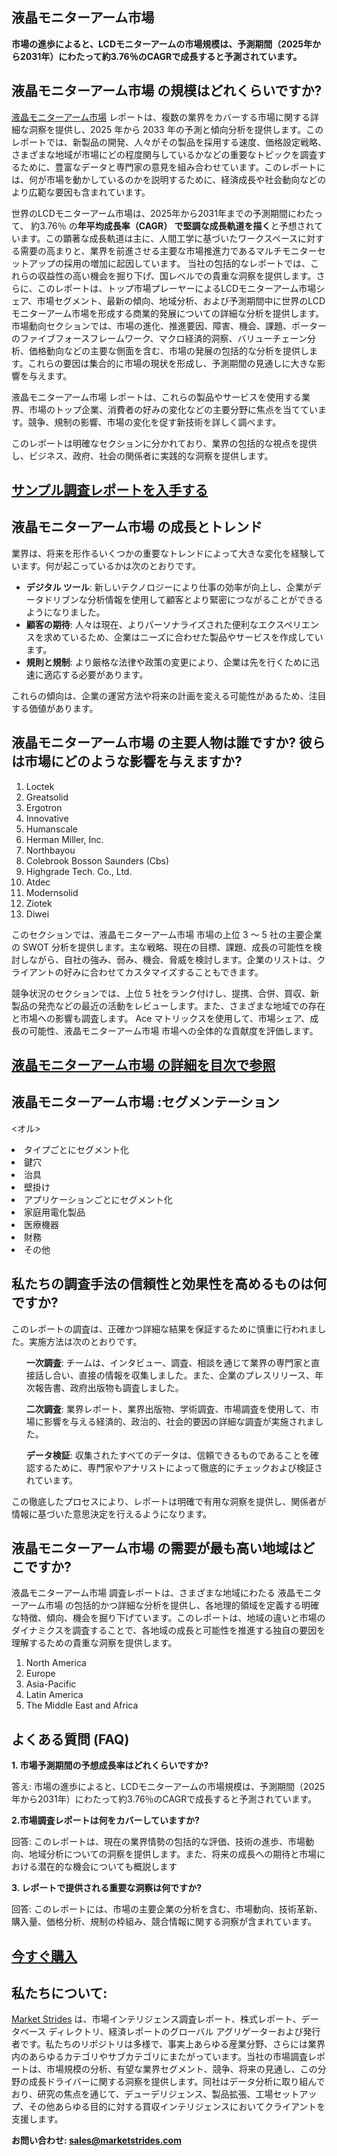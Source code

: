 <h2>液晶モニターアーム市場 </h2>
<p><strong>市場の進歩によると、LCDモニターアームの市場規模は、予測期間（2025年から2031年）にわたって約3.76％のCAGRで成長すると予測されています。</strong></p>
<h2>液晶モニターアーム市場 の規模はどれくらいですか?</h2>
<p><a href=https://marketstrides.com/request-sample/lcd-monitor-arm-market>液晶モニターアーム市場</a> レポートは、複数の業界をカバーする市場に関する詳細な洞察を提供し、2025 年から 2033 年の予測と傾向分析を提供します。このレポートでは、新製品の開発、人々がその製品を採用する速度、価格設定戦略、さまざまな地域が市場にどの程度関与しているかなどの重要なトピックを調査するために、豊富なデータと専門家の意見を組み合わせています。このレポートには、何が市場を動かしているのかを説明するために、経済成長や社会動向などのより広範な要因も含まれています。</p>
<p>世界のLCDモニターアーム市場は、2025年から2031年までの予測期間にわたって、 約3.76％ の<strong>年平均成長率（CAGR） で堅調な成長軌道を描く</strong>と予想されています。この顕著な成長軌道は主に、人間工学に基づいたワークスペースに対する需要の高まりと、業界を前進させる主要な市場推進力であるマルチモニターセットアップの採用の増加に起因しています。
当社の包括的なレポートでは、これらの収益性の高い機会を掘り下げ、国レベルでの貴重な洞察を提供します。さらに、このレポートは、トップ市場プレーヤーによるLCDモニターアーム市場シェア、市場セグメント、最新の傾向、地域分析、および予測期間中に世界のLCDモニターアーム市場を形成する商業的発展についての詳細な分析を提供します。
市場動向セクションでは、市場の進化、推進要因、障害、機会、課題、ポーターのファイブフォースフレームワーク、マクロ経済的洞察、バリューチェーン分析、価格動向などの主要な側面を含む、市場の発展の包括的な分析を提供します。これらの要因は集合的に市場の現状を形成し、予測期間の見通しに大きな影響を与えます。</p>
<p>液晶モニターアーム市場 レポートは、これらの製品やサービスを使用する業界、市場のトップ企業、消費者の好みの変化などの主要分野に焦点を当てています。競争、規制の影響、市場の変化を促す新技術を詳しく調べます。</p>
<p>このレポートは明確なセクションに分かれており、業界の包括的な視点を提供し、ビジネス、政府、社会の関係者に実践的な洞察を提供します。</p>
<h2><strong><a href=https://marketstrides.com/request-sample/lcd-monitor-arm-market>サンプル調査レポートを入手する</a></strong></h2>
<h2>液晶モニターアーム市場 の成長とトレンド</h2>
<p>業界は、将来を形作るいくつかの重要なトレンドによって大きな変化を経験しています。何が起こっているかは次のとおりです。</p>
<ul>
<li><strong>デジタル ツール</strong>: 新しいテクノロジーにより仕事の効率が向上し、企業がデータドリブンな分析情報を使用して顧客とより緊密につながることができるようになりました。</li>
<li><strong>顧客の期待</strong>: 人々は現在、よりパーソナライズされた便利なエクスペリエンスを求めているため、企業はニーズに合わせた製品やサービスを作成しています。</li>
<li><strong>規則と規制</strong>: より厳格な法律や政策の変更により、企業は先を行くために迅速に適応する必要があります。</li>
</ul>
<p>これらの傾向は、企業の運営方法や将来の計画を変える可能性があるため、注目する価値があります。</p>
<h2>液晶モニターアーム市場 の主要人物は誰ですか? 彼らは市場にどのような影響を与えますか?</h2>
<p><ol>
<li>Loctek</li>
<li>Greatsolid</li>
<li>Ergotron</li>
<li>Innovative</li>
<li>Humanscale</li>
<li>Herman Miller, Inc.</li>
<li>Northbayou</li>
<li>Colebrook Bosson Saunders (Cbs)</li>
<li>Highgrade Tech. Co., Ltd.</li>
<li>Atdec</li>
<li>Modernsolid</li>
<li>Ziotek</li>
<li>Diwei</li>
</ol></p>
<div>
<p>このセクションでは、液晶モニターアーム市場 市場の上位 3 ～ 5 社の主要企業の SWOT 分析を提供します。主な戦略、現在の目標、課題、成長の可能性を検討しながら、自社の強み、弱み、機会、脅威を検討します。企業のリストは、クライアントの好みに合わせてカスタマイズすることもできます。</p>
<p>競争状況のセクションでは、上位 5 社をランク付けし、提携、合併、買収、新製品の発売などの最近の活動をレビューします。また、さまざまな地域での存在と市場への影響も調査します。 Ace マトリックスを使用して、市場シェア、成長の可能性、液晶モニターアーム市場 市場への全体的な貢献度を評価します。</p>
<h2><strong><a href=https://marketstrides.com/report/lcd-monitor-arm-market>液晶モニターアーム市場 の詳細を目次で参照</a></strong></h2>
<h2>液晶モニターアーム市場 :セグメンテーション</h2>
<p><オル>
<li>タイプごとにセグメント化
<li>鍵穴</li>
<li>治具</li>
<li>壁掛け</li>
</ol>
</li>
<li>アプリケーションごとにセグメント化
<li>家庭用電化製品</li>
<li>医療機器</li>
<li>財務</li>
<li>その他</li>
</ol>
</li>
</ol></p>
<h2>私たちの調査手法の信頼性と効果性を高めるものは何ですか?</h2>
<p>このレポートの調査は、正確かつ詳細な結果を保証するために慎重に行われました。実施方法は次のとおりです。</p>
<ul>
<p><strong>一次調査</strong>: チームは、インタビュー、調査、相談を通じて業界の専門家と直接話し合い、直接の情報を収集しました。また、企業のプレスリリース、年次報告書、政府出版物も調査しました。</p>
</li>
<p><strong>二次調査</strong>: 業界レポート、業界出版物、学術調査、市場調査を使用して、市場に影響を与える経済的、政治的、社会的要因の詳細な調査が実施されました。</p>
</li>
<p><strong>データ検証</strong>: 収集されたすべてのデータは、信頼できるものであることを確認するために、専門家やアナリストによって徹底的にチェックおよび検証されています。</p>
</li>
</ul>
<p>この徹底したプロセスにより、レポートは明確で有用な洞察を提供し、関係者が情報に基づいた意思決定を行えるようになります。</p>
<h2>液晶モニターアーム市場 の需要が最も高い地域はどこですか? </h2>
<p>液晶モニターアーム市場 調査レポートは、さまざまな地域にわたる 液晶モニターアーム市場 の包括的かつ詳細な分析を提供し、各地理的領域を定義する明確な特徴、傾向、機会を掘り下げています。このレポートは、地域の違いと市場のダイナミクスを調査することで、各地域の成長と可能性を推進する独自の要因を理解するための貴重な洞察を提供します。</p>
<p><ol>
<li>North America</li>
<li>Europe</li>
<li>Asia-Pacific</li>
<li>Latin America</li>
<li>The Middle East and Africa</li>
</ol></p>
<h2>よくある質問 (FAQ)</h2>
<p><strong>1. 市場予測期間の予想成長率はどれくらいですか?</strong></p>
<p>答え: 市場の進歩によると、LCDモニターアームの市場規模は、予測期間（2025年から2031年）にわたって約3.76％のCAGRで成長すると予測されています。</p>
<p><strong>2.市場調査レポートは何をカバーしていますか?</strong></p>
<p>回答: このレポートは、現在の業界情勢の包括的な評価、技術の進歩、市場動向、地域分析についての洞察を提供します。また、将来の成長への期待と市場における潜在的な機会についても概説します</p>
<p><strong>3. レポートで提供される重要な洞察は何ですか?</strong></p>
<p>回答: このレポートには、市場の主要企業の分析を含む、市場動向、技術革新、購入量、価格分析、規制の枠組み、競合情報に関する洞察が含まれています。</p>
<h2><strong><a href=https://marketstrides.com/buyNow/lcd-monitor-arm-market>今すぐ購入</a></strong></h2>
<h2>私たちについて:</h2>
<p><a href=https://marketstrides.com/>Market Strides</a> は、市場インテリジェンス調査レポート、株式レポート、データベース ディレクトリ、経済レポートのグローバル アグリゲーターおよび発行者です。私たちのリポジトリは多様で、事実上あらゆる産業分野、さらには業界内のあらゆるカテゴリやサブカテゴリにまたがっています。当社の市場調査レポートは、市場規模の分析、有望な業界セグメント、競争、将来の見通し、この分野の成長ドライバーに関する洞察を提供します。同社はデータ分析に取り組んでおり、研究の焦点を通じて、デューデリジェンス、製品拡張、工場セットアップ、その他あらゆる目的に対する買収インテリジェンスにおいてクライアントを支援します。</p>
<p><strong>お問い合わせ: <a href=mailto:sales@marketstrides.com>sales@marketstrides.com</a></strong></p>
